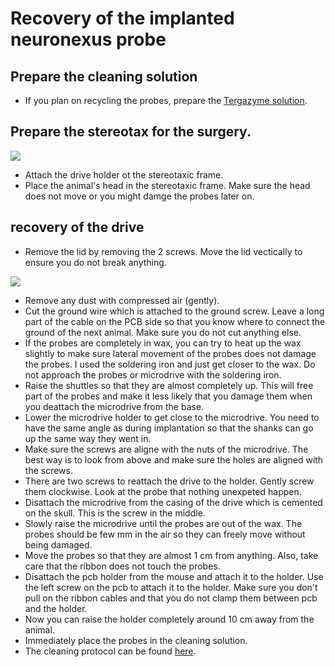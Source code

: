 # Recovery of the implanted neuronexus probe

## Prepare the cleaning solution
* If you plan on recycling the probes, prepare the [Tergazyme solution](cleaning.md).

## Prepare the stereotax for the surgery. 
![](figures/PXL_20210206_130623489.jpg)
* Attach the drive holder ot the stereotaxic frame. 
* Place the animal's head in the stereotaxic frame. Make sure the head does not move or you might damge the probes later on.

## recovery of the drive 
* Remove the lid by removing the 2 screws. Move the lid vectically to ensure you do not break anything. 

![](figures/remove-the-lid.jpg)
* Remove any dust with compressed air (gently).
* Cut the ground wire which is attached to the ground screw. Leave a long part of the cable on the PCB side so that you know where to connect the ground of the next animal. Make sure you do not cut anything else.
* If the probes are completely in wax, you can try to heat up the wax slightly to make sure lateral movement of the probes does not damage the probes. I used the soldering iron and just get closer to the wax. Do not approach the probes or microdrive with the soldering iron.
* Raise the shuttles so that they are almost completely up. This will free part of the probes and make it less likely that you damage them when you deattach the microdrive from the base.
* Lower the microdrive holder to get close to the microdrive. You need to have the same angle as during implantation so that the shanks can go up the same way they went in.
* Make sure the screws are aligne with the nuts of the microdrive. The best way is to look from above and make sure the holes are aligned with the screws.
* There are two screws to reattach the drive to the holder. Gently screw them clockwise. Look at the probe that nothing unexpeted happen. 
* Disattach the microdrive from the casing of the drive which is cemented on the skull. This is the screw in the middle.
* Slowly raise the microdrive until the probes are out of the wax. The probes should be few mm in the air so they can freely move without being damaged.
* Move the probes so that they are almost 1 cm from anything. Also, take care that the ribbon does not touch the probes.
* Disattach the pcb holder from the mouse and attach it to the holder. Use the left screw on the pcb to attach it to the holder. Make sure you don't pull on the ribbon cables and that you do not clamp them between pcb and the holder. 
* Now you can raise the holder completely around 10 cm away from the animal. 
* Immediately place the probes in the cleaning solution.
* The cleaning protocol can be found [here](cleaning.md).
